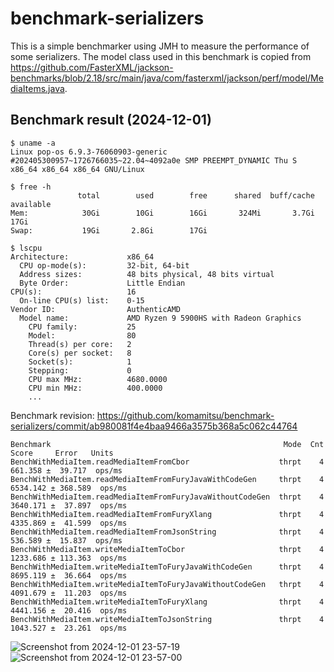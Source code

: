 # benchmark-serializers

This is a simple benchmarker using JMH to measure the performance of some serializers. The model class used in this benchmark is copied from https://github.com/FasterXML/jackson-benchmarks/blob/2.18/src/main/java/com/fasterxml/jackson/perf/model/MediaItems.java.

## Benchmark result (2024-12-01)

```
$ uname -a
Linux pop-os 6.9.3-76060903-generic #202405300957~1726766035~22.04~4092a0e SMP PREEMPT_DYNAMIC Thu S x86_64 x86_64 x86_64 GNU/Linux

$ free -h
               total        used        free      shared  buff/cache   available
Mem:            30Gi        10Gi        16Gi       324Mi       3.7Gi        17Gi
Swap:           19Gi       2.8Gi        17Gi

$ lscpu
Architecture:             x86_64
  CPU op-mode(s):         32-bit, 64-bit
  Address sizes:          48 bits physical, 48 bits virtual
  Byte Order:             Little Endian
CPU(s):                   16
  On-line CPU(s) list:    0-15
Vendor ID:                AuthenticAMD
  Model name:             AMD Ryzen 9 5900HS with Radeon Graphics
    CPU family:           25
    Model:                80
    Thread(s) per core:   2
    Core(s) per socket:   8
    Socket(s):            1
    Stepping:             0
    CPU max MHz:          4680.0000
    CPU min MHz:          400.0000
    ...
```

Benchmark revision: https://github.com/komamitsu/benchmark-serializers/commit/ab980081f4e4baa9466a3575b368a5c062c44764

```
Benchmark                                                    Mode  Cnt     Score     Error   Units
BenchWithMediaItem.readMediaItemFromCbor                    thrpt    4   661.358 ±  39.717  ops/ms
BenchWithMediaItem.readMediaItemFromFuryJavaWithCodeGen     thrpt    4  6534.142 ± 368.589  ops/ms
BenchWithMediaItem.readMediaItemFromFuryJavaWithoutCodeGen  thrpt    4  3640.171 ±  37.897  ops/ms
BenchWithMediaItem.readMediaItemFromFuryXlang               thrpt    4  4335.869 ±  41.599  ops/ms
BenchWithMediaItem.readMediaItemFromJsonString              thrpt    4   536.589 ±  15.837  ops/ms
BenchWithMediaItem.writeMediaItemToCbor                     thrpt    4  1233.686 ± 113.363  ops/ms
BenchWithMediaItem.writeMediaItemToFuryJavaWithCodeGen      thrpt    4  8695.119 ±  36.664  ops/ms
BenchWithMediaItem.writeMediaItemToFuryJavaWithoutCodeGen   thrpt    4  4091.679 ±  11.203  ops/ms
BenchWithMediaItem.writeMediaItemToFuryXlang                thrpt    4  4441.156 ±  20.416  ops/ms
BenchWithMediaItem.writeMediaItemToJsonString               thrpt    4  1043.527 ±  23.261  ops/ms
```

![Screenshot from 2024-12-01 23-57-19](https://github.com/user-attachments/assets/1bb47ceb-c93e-4c3c-b95b-231d29c2b94c)
![Screenshot from 2024-12-01 23-57-00](https://github.com/user-attachments/assets/2fadc53c-d6c2-4bb4-946c-627080436b53)
